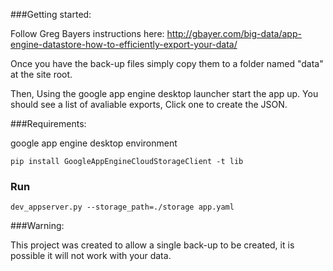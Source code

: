 ###Getting started:

Follow Greg Bayers instructions here: http://gbayer.com/big-data/app-engine-datastore-how-to-efficiently-export-your-data/

Once you have the back-up files simply copy them to a folder named "data" at the site root.

Then, Using the google app engine desktop launcher start the app up. You should see a list of avaliable exports, Click one to create the JSON. 

###Requirements:

google app engine desktop environment

```pip install GoogleAppEngineCloudStorageClient -t lib```

### Run

```dev_appserver.py --storage_path=./storage app.yaml```


###Warning:

This project was created to allow a single back-up to be created, it is possible it will not work with your data.
